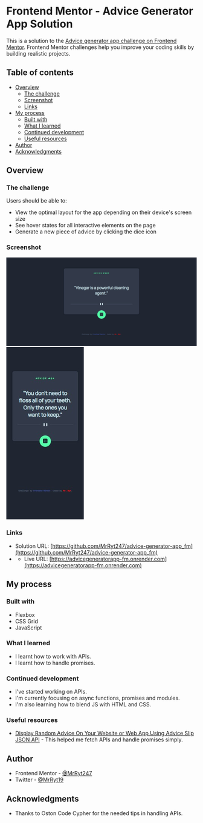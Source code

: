 # Frontend Mentor - Advice Generator App Solution

This is a solution to the [Advice generator app challenge on Frontend Mentor](https://www.frontendmentor.io/challenges/advice-generator-app-QdUG-13db). Frontend Mentor challenges help you improve your coding skills by building realistic projects.

## Table of contents

- [Overview](#overview)
  - [The challenge](#the-challenge)
  - [Screenshot](#screenshot)
  - [Links](#links)
- [My process](#my-process)
  - [Built with](#built-with)
  - [What I learned](#what-i-learned)
  - [Continued development](#continued-development)
  - [Useful resources](#useful-resources)
- [Author](#author)
- [Acknowledgments](#acknowledgments)

## Overview

### The challenge

Users should be able to:

- View the optimal layout for the app depending on their device's screen size
- See hover states for all interactive elements on the page
- Generate a new piece of advice by clicking the dice icon

### Screenshot

![desktop-view](./images/desktop-view.jpg)
![mobile-view](./images/mobile-view.jpg)

### Links

- Solution URL: [https://github.com/MrRyt247/advice-generator-app_fm](https://github.com/MrRyt247/advice-generator-app_fm)
- - Live URL: [https://advicegeneratorapp-fm.onrender.com](https://advicegeneratorapp-fm.onrender.com)

## My process

### Built with

- Flexbox
- CSS Grid
- JavaScript

### What I learned

- I learnt how to work with APIs.
- I learnt how to handle promises.

### Continued development

- I've started working on APIs.
- I'm currently focusing on async functions, promises and modules.
- I'm also learning how to blend JS with HTML and CSS.

### Useful resources

- [Display Random Advice On Your Website or Web App Using Advice Slip JSON API](https://www.youtube.com/watch?v=2AfzKmgqWUE&ab_channel=OstonCodeCypher) - This helped me fetch APIs and handle promises simply.

## Author

- Frontend Mentor - [@MrRyt247](https://www.frontendmentor.io/profile/MrRyt247)
- Twitter - [@MrRyt19](https://www.twitter.com/MrRyt19)

## Acknowledgments

- Thanks to Oston Code Cypher for the needed tips in handling APIs.
